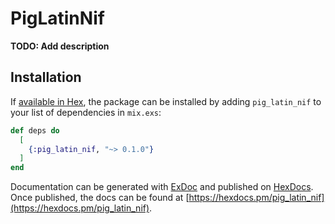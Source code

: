 # PigLatinNif

**TODO: Add description**

## Installation

If [available in Hex](https://hex.pm/docs/publish), the package can be installed
by adding `pig_latin_nif` to your list of dependencies in `mix.exs`:

```elixir
def deps do
  [
    {:pig_latin_nif, "~> 0.1.0"}
  ]
end
```

Documentation can be generated with [ExDoc](https://github.com/elixir-lang/ex_doc)
and published on [HexDocs](https://hexdocs.pm). Once published, the docs can
be found at [https://hexdocs.pm/pig_latin_nif](https://hexdocs.pm/pig_latin_nif).

